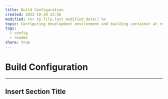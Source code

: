 ```yaml
---  
title: Build Configuration  
created: 2022-10-20 22:56  
modified: <%+ tp.file.last_modified_date() %>  
topic: Configuring development environment and building container at runtime.  
tags:  
  - config  
  - readme  
share: true  
---  
```

  
# Build Configuration  
---  
##  Insert Section Title  
```  
```